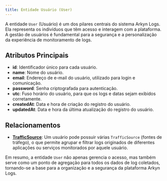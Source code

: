 ```yaml
---
title: Entidade Usuário (User)
---
```


A entidade `User` (Usuário) é um dos pilares centrais do sistema Arkyn Logs. Ela representa os indivíduos que têm acesso e interagem com a plataforma. A gestão de usuários é fundamental para a segurança e a personalização da experiência de monitoramento de logs.

## Atributos Principais

- **id**: Identificador único para cada usuário.
- **name**: Nome do usuário.
- **email**: Endereço de e-mail do usuário, utilizado para login e comunicação.
- **password**: Senha criptografada para autenticação.
- **utc**: Fuso horário do usuário, para que os logs e datas sejam exibidos corretamente.
- **createdAt**: Data e hora de criação do registro do usuário.
- **updatedAt**: Data e hora da última atualização do registro do usuário.

## Relacionamentos

- [**TrafficSource**](/trafficsource/introduction): Um usuário pode possuir várias `TrafficSource` (fontes de tráfego), o que permite agrupar e filtrar logs originados de diferentes aplicações ou serviços monitorados por aquele usuário.

Em resumo, a entidade `User` não apenas gerencia o acesso, mas também serve como um ponto de agregação para todos os dados de log coletados, tornando-se a base para a organização e a segurança da plataforma Arkyn Logs.
